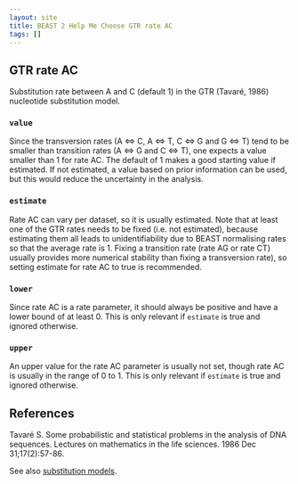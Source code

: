 ```yaml
---
layout: site
title: BEAST 2 Help Me Choose GTR rate AC
tags: []
---
```


## GTR rate AC

Substitution rate between A and C (default 1) in the GTR (Tavaré, 1986) nucleotide substitution model. 


### `value`

Since the transversion rates (A <=> C, A <=> T, C <=> G and G <=> T) tend to be smaller than transition rates (A <=> G and C <=> T), one expects a value smaller than 1 for rate AC. The default of 1 makes a good starting value if estimated. If not estimated, a value based on prior information can be used, but this would reduce the uncertainty in the analysis.

### `estimate`

Rate AC can vary per dataset, so it is usually estimated. Note that at least one of the GTR rates needs to be fixed (i.e. not estimated), because estimating them all leads to unidentifiability due to BEAST normalising rates so that the average rate is 1. Fixing a transition rate (rate AG or rate CT) usually provides more numerical stability than fixing a transversion rate), so setting estimate for rate AC to true is recommended.

### `lower`

Since rate AC is a rate parameter, it should always be positive and have a lower bound of at least 0. This is only relevant if `estimate` is true and ignored otherwise.

### `upper`

An upper value for the rate AC parameter is usually not set, though rate AC is usually in the range of 0 to 1.
This is only relevant if `estimate` is true and ignored otherwise.


## References 

Tavaré S. Some probabilistic and statistical problems in the analysis of DNA sequences. Lectures on mathematics in the life sciences. 1986 Dec 31;17(2):57-86.

See also [substitution models](https://en.wikipedia.org/wiki/Substitution_model).